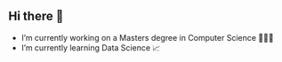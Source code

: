 ## Hi there 👋

- I’m currently working on a Masters degree in Computer Science 👩🏻‍💻
- I’m currently learning Data Science 📈
